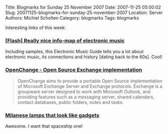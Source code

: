 Title: Blogmarks for Sunday 25 November 2007
Date: 2007-11-25 05:00:02
Slug: 20071125-blogmarks-for-sunday-25-november-2007
Location: Server
Authors: Michiel Scholten
Category: blogmarks
Tags: blogmarks

<p>Interesting links of this week:</p>
<h3><a href="http://techno.org/electronic-music-guide/music.swf">[Flash] Really nice info-map of electronic music</a></h3>
<p>Including samples, this Electronic Music Guide tells you a lot about electronic music, its connections and history [dating back to the 60s]. Cool!</p>
<h3><a href="http://www.openchange.org/">OpenChange - Open Source Exchange implementation</a></h3>
<blockquote><p>OpenChange aims to provide a portable Open Source implementation of Microsoft Exchange Server and Exchange protocols. Exchange is a groupware server designed to work with Microsoft Outlook, and providing features such as a messaging server, shared calendars, contact databases, public folders, notes and tasks.</p></blockquote>
<h3><a href="http://www.boingboing.net/2007/11/18/milanese-lamps-that.html">Milanese lamps that look like gadgets</a></h3>
<p>Awesome. I want that spaceship one!</p>
